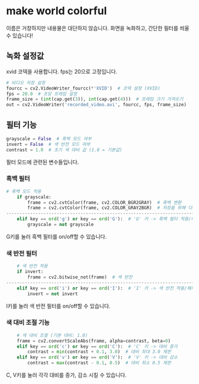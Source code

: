 # make world colorful

이름은 거창하지만 내용물은 대단하지 않습니다.
화면을 녹화하고, 간단한 필터를 씌울 수 있습니다!



## 녹화 설정값

xvid 코덱을 사용합니다.
fps는 20으로 고정입니다.

```python 
# 비디오 저장 설정
fourcc = cv2.VideoWriter_fourcc(*'XVID')  # 코덱 설정 (XVID)
fps = 20.0  # 초당 프레임 설정
frame_size = (int(cap.get(3)), int(cap.get(4)))  # 프레임 크기 가져오기
out = cv2.VideoWriter('recorded_video.avi', fourcc, fps, frame_size)
```




## 필터 기능

```python
grayscale = False  # 흑백 모드 여부
invert = False  # 색 반전 모드 여부
contrast = 1.0  # 초기 색 대비 값 (1.0 = 기본값)
```

필터 모드에 관련된 변수들입니다.

### 흑백 필터

```python
# 흑백 모드 적용
    if grayscale:
        frame = cv2.cvtColor(frame, cv2.COLOR_BGR2GRAY)  # 흑백 변환
        frame = cv2.cvtColor(frame, cv2.COLOR_GRAY2BGR)  # 저장을 위해 다시 3채널로 변환
--------------------------------------------------------------------------------------
    elif key == ord('g') or key == ord('G'):  # 'G' 키 -> 흑백 필터 적용/해제
        grayscale = not grayscale
```

G키를 눌러 흑백 필터를 on/off할 수 있습니다.

### 색 반전 필터

```python
    # 색 반전 적용
    if invert:
        frame = cv2.bitwise_not(frame)  # 색 반전
--------------------------------------------------------------------------------------
    elif key == ord('i') or key == ord('I'):  # 'I' 키 -> 색 반전 적용/해제
        invert = not invert

```

I키를 눌러 색 반전 필터를 on/off할 수 있습니다.

### 색 대비 조절 기능

```python
    # 색 대비 조절 (기본 대비: 1.0)
    frame = cv2.convertScaleAbs(frame, alpha=contrast, beta=0)
    elif key == ord('c') or key == ord('C'):  # 'C' 키 -> 대비 증가
        contrast = min(contrast + 0.1, 3.0)  # 대비 최대 3.0 제한
    elif key == ord('v') or key == ord('V'):  # 'V' 키 -> 대비 감소
        contrast = max(contrast - 0.1, 0.5)  # 대비 최소 0.5 제한
```

C, V키를 눌러 각각 대비를 증가, 감소 시킬 수 있습니다.



